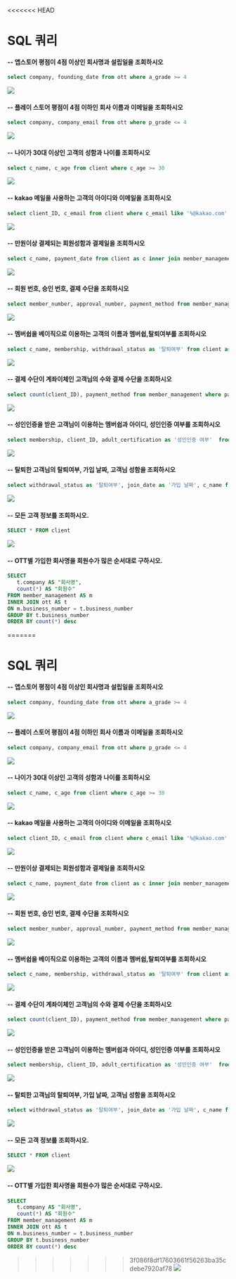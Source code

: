 <<<<<<< HEAD
# SQL 쿼리

#### -- 앱스토어 평점이 4점 이상인 회사명과 설립일을 조회하시오
```sql
select company, founding_date from ott where a_grade >= 4
```
<img src='쿼리실행_이미지폴더/1.png'><br>
#### -- 플레이 스토어 평점이 4점 이하인 회사 이름과 이메일을 조회하시오
```sql
select company, company_email from ott where p_grade <= 4
```
<img src='쿼리실행_이미지폴더/2.png'><br>
#### -- 나이가 30대 이상인 고객의 성함과 나이를 조회하시오
```sql
select c_name, c_age from client where c_age >= 30
```
<img src='쿼리실행_이미지폴더/3.png'><br>
#### -- kakao 메일을 사용하는 고객의 아이디와 이메일을 조회하시오
```sql
select client_ID, c_email from client where c_email like '%@kakao.com'
```
<img src='쿼리실행_이미지폴더/4.png'><br>
#### -- 만원이상 결제되는 회원성함과 결제일을 조회하시오
```sql
select c_name, payment_date from client as c inner join member_management as m on c.client_ID = m.client_ID where price >= '10000'
```
<img src='쿼리실행_이미지폴더/5.png'><br>
#### -- 회원 번호, 승인 번호, 결제 수단을 조회하시오
```sql
select member_number, approval_number, payment_method from member_management
```
<img src='쿼리실행_이미지폴더/6.png'><br>
#### -- 멤버쉽을 베이직으로 이용하는 고객의 이름과 멤버쉽,탈퇴여부를 조회하시오
```sql
select c_name, membership, withdrawal_status as '탈퇴여부' from client as c inner join member_management as m on c.client_ID = m.client_ID where membership = '베이직'
```
<img src='쿼리실행_이미지폴더/7.png'><br>
#### -- 결제 수단이 계좌이체인 고객님의 수와 결제 수단을 조회하시오
```sql
select count(client_ID), payment_method from member_management where payment_method = '계좌이체'
```
<img src='쿼리실행_이미지폴더/8.png'><br>
#### -- 성인인증을 받은 고객님이 이용하는 멤버쉽과 아이디, 성인인증 여부를 조회하시오
```sql
select membership, client_ID, adult_certification as '성인인증 여부'  from member_management where adult_certification ='Y'
```
<img src='쿼리실행_이미지폴더/9.png'><br>
#### -- 탈퇴한 고객님의 탈퇴여부, 가입 날짜, 고객님 성함을 조회하시오
```sql
select withdrawal_status as '탈퇴여부', join_date as '가입 날짜', c_name from member_management as m inner join client as c on m.client_ID = c.client_ID where withdrawal_status = 'Y'
```
<img src='쿼리실행_이미지폴더/10.png'><br>
#### -- 모든 고객 정보를 조회하시오.
```sql
SELECT * FROM client
```
<img src='쿼리실행_이미지폴더/11.png'><br>
#### -- OTT별 가입한 회사명을 회원수가 많은 순서대로 구하시오.
```sql
SELECT 
   t.company AS "회사명",
   count(*) AS "회원수"
FROM member_management AS m
INNER JOIN ott AS t 
ON m.business_number = t.business_number
GROUP BY t.business_number
ORDER BY count(*) desc
```
=======
# SQL 쿼리

#### -- 앱스토어 평점이 4점 이상인 회사명과 설립일을 조회하시오
```sql
select company, founding_date from ott where a_grade >= 4
```
<img src='쿼리실행_이미지폴더/1.png'><br>
#### -- 플레이 스토어 평점이 4점 이하인 회사 이름과 이메일을 조회하시오
```sql
select company, company_email from ott where p_grade <= 4
```
<img src='쿼리실행_이미지폴더/2.png'><br>
#### -- 나이가 30대 이상인 고객의 성함과 나이를 조회하시오
```sql
select c_name, c_age from client where c_age >= 30
```
<img src='쿼리실행_이미지폴더/3.png'><br>
#### -- kakao 메일을 사용하는 고객의 아이디와 이메일을 조회하시오
```sql
select client_ID, c_email from client where c_email like '%@kakao.com'
```
<img src='쿼리실행_이미지폴더/4.png'><br>
#### -- 만원이상 결제되는 회원성함과 결제일을 조회하시오
```sql
select c_name, payment_date from client as c inner join member_management as m on c.client_ID = m.client_ID where price >= '10000'
```
<img src='쿼리실행_이미지폴더/5.png'><br>
#### -- 회원 번호, 승인 번호, 결제 수단을 조회하시오
```sql
select member_number, approval_number, payment_method from member_management
```
<img src='쿼리실행_이미지폴더/6.png'><br>
#### -- 멤버쉽을 베이직으로 이용하는 고객의 이름과 멤버쉽,탈퇴여부를 조회하시오
```sql
select c_name, membership, withdrawal_status as '탈퇴여부' from client as c inner join member_management as m on c.client_ID = m.client_ID where membership = '베이직'
```
<img src='쿼리실행_이미지폴더/7.png'><br>
#### -- 결제 수단이 계좌이체인 고객님의 수와 결제 수단을 조회하시오
```sql
select count(client_ID), payment_method from member_management where payment_method = '계좌이체'
```
<img src='쿼리실행_이미지폴더/8.png'><br>
#### -- 성인인증을 받은 고객님이 이용하는 멤버쉽과 아이디, 성인인증 여부를 조회하시오
```sql
select membership, client_ID, adult_certification as '성인인증 여부'  from member_management where adult_certification ='Y'
```
<img src='쿼리실행_이미지폴더/9.png'><br>
#### -- 탈퇴한 고객님의 탈퇴여부, 가입 날짜, 고객님 성함을 조회하시오
```sql
select withdrawal_status as '탈퇴여부', join_date as '가입 날짜', c_name from member_management as m inner join client as c on m.client_ID = c.client_ID where withdrawal_status = 'Y'
```
<img src='쿼리실행_이미지폴더/10.png'><br>
#### -- 모든 고객 정보를 조회하시오.
```sql
SELECT * FROM client
```
<img src='쿼리실행_이미지폴더/11.png'><br>
#### -- OTT별 가입한 회사명을 회원수가 많은 순서대로 구하시오.
```sql
SELECT 
   t.company AS "회사명",
   count(*) AS "회원수"
FROM member_management AS m
INNER JOIN ott AS t 
ON m.business_number = t.business_number
GROUP BY t.business_number
ORDER BY count(*) desc
```
>>>>>>> 3f086f8df17603661f56263ba35cdebe7920af78
<img src='쿼리실행_이미지폴더/12.png'><br>